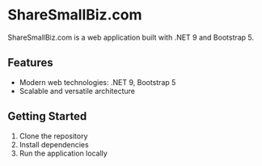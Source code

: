 # ShareSmallBiz.com

ShareSmallBiz.com is a web application built with .NET 9 and Bootstrap 5. 

## Features

- Modern web technologies: .NET 9, Bootstrap 5
- Scalable and versatile architecture

## Getting Started

1. Clone the repository
2. Install dependencies
3. Run the application locally

